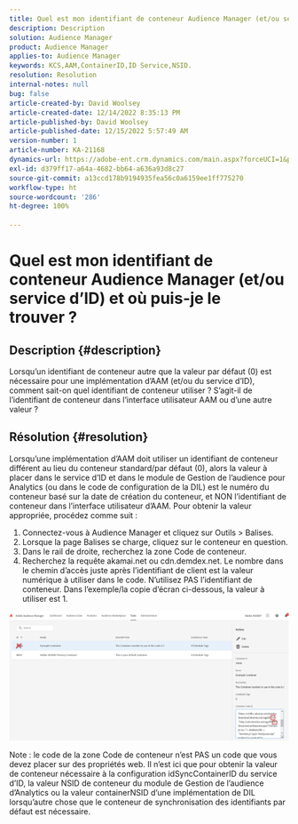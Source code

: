 ```yaml
---
title: Quel est mon identifiant de conteneur Audience Manager (et/ou service d’ID) et où puis-je le trouver ?
description: Description
solution: Audience Manager
product: Audience Manager
applies-to: Audience Manager
keywords: KCS,AAM,ContainerID,ID Service,NSID.
resolution: Resolution
internal-notes: null
bug: false
article-created-by: David Woolsey
article-created-date: 12/14/2022 8:35:13 PM
article-published-by: David Woolsey
article-published-date: 12/15/2022 5:57:49 AM
version-number: 1
article-number: KA-21168
dynamics-url: https://adobe-ent.crm.dynamics.com/main.aspx?forceUCI=1&pagetype=entityrecord&etn=knowledgearticle&id=14ebc5cb-ee7b-ed11-81ac-6045bd006a22
exl-id: d379ff17-a64a-4682-bb64-a636a93d8c27
source-git-commit: a13ccd178b9194935fea56c0a6159ee1ff775270
workflow-type: ht
source-wordcount: '286'
ht-degree: 100%

---
```


# Quel est mon identifiant de conteneur Audience Manager (et/ou service d’ID) et où puis-je le trouver ?

## Description {#description}


Lorsqu’un identifiant de conteneur autre que la valeur par défaut (0) est nécessaire pour une implémentation d’AAM (et/ou du service d’ID), comment sait-on quel identifiant de conteneur utiliser ? S’agit-il de l’identifiant de conteneur dans l’interface utilisateur AAM ou d’une autre valeur ?


## Résolution {#resolution}


Lorsqu’une implémentation d’AAM doit utiliser un identifiant de conteneur différent au lieu du conteneur standard/par défaut (0), alors la valeur à placer dans le service d’ID et dans le module de Gestion de l’audience pour Analytics (ou dans le code de configuration de la DIL) est le numéro du conteneur basé sur la date de création du conteneur, et NON l’identifiant de conteneur dans l’interface utilisateur d’AAM. Pour obtenir la valeur appropriée, procédez comme suit :

1. Connectez-vous à Audience Manager et cliquez sur Outils > Balises.
2. Lorsque la page Balises se charge, cliquez sur le conteneur en question.
3. Dans le rail de droite, recherchez la zone Code de conteneur.
4. Recherchez la requête akamai.net ou cdn.demdex.net. Le nombre dans le chemin d’accès juste après l’identifiant de client est la valeur numérique à utiliser dans le code. N’utilisez PAS l’identifiant de conteneur. Dans l’exemple/la copie d’écran ci-dessous, la valeur à utiliser est 1.


![](assets/4768ad75-347c-ed11-81ac-6045bd006a22.png)

Note : le code de la zone Code de conteneur n’est PAS un code que vous devez placer sur des propriétés web. Il n’est ici que pour obtenir la valeur de conteneur nécessaire à la configuration idSyncContainerID du service d’ID, la valeur NSID de conteneur du module de Gestion de l’audience d’Analytics ou la valeur containerNSID d’une implémentation de DIL lorsqu’autre chose que le conteneur de synchronisation des identifiants par défaut est nécessaire.
